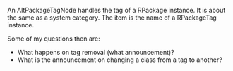 An AltPackageTagNode handles the tag of a RPackage instance. It is about the same as a system category. The item is the name of a RPackageTag instance.

Some of my questions then are:
- What happens on tag removal (what announcement)?
- What is the announcement on changing a class from a tag to another?